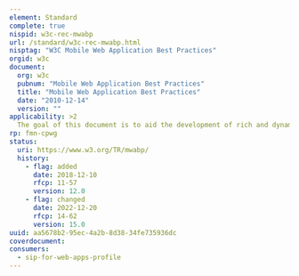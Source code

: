 ```yaml
---
element: Standard
complete: true
nispid: w3c-rec-mwabp
url: /standard/w3c-rec-mwabp.html
nisptag: "W3C Mobile Web Application Best Practices"
orgid: w3c
document:
  org: w3c
  pubnum: "Mobile Web Application Best Practices"
  title: "Mobile Web Application Best Practices"
  date: "2010-12-14"
  version: ""
applicability: >2
  The goal of this document is to aid the development of rich and dynamic mobile Web applications. It collects the most relevant engineering practices, promoting those that enable a better user experience and warning against those that are considered harmful.
rp: fmn-cpwg
status:
  uri: https://www.w3.org/TR/mwabp/
  history: 
    - flag: added
      date: 2018-12-10
      rfcp: 11-57
      version: 12.0
    - flag: changed
      date: 2022-12-20
      rfcp: 14-62
      version: 15.0
uuid: aa5678b2-95ec-4a2b-8d38-34fe735936dc
coverdocument:
consumers:
  - sip-for-web-apps-profile
---
```


